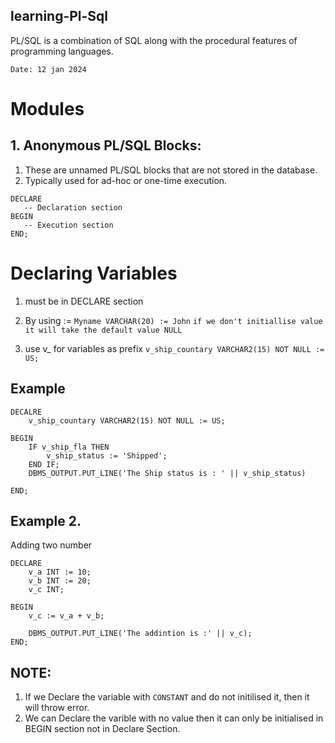 ## learning-Pl-Sql

PL/SQL is a combination of SQL along with the procedural features of programming languages.

`Date: 12 jan 2024`
# Modules
## 1. Anonymous PL/SQL Blocks:
1. These are unnamed PL/SQL blocks that are not stored in the database.
2. Typically used for ad-hoc or one-time execution.

```
DECLARE
   -- Declaration section
BEGIN
   -- Execution section
END;

```

# Declaring Variables

1. must be in DECLARE section
2. By using :=
```Myname VARCHAR(20) := John``` 
`if we don't initiallise value it will take the default value NULL`

3. use v_ for variables as prefix
`v_ship_countary VARCHAR2(15) NOT NULL := US;`

## Example
```
DECALRE
    v_ship_countary VARCHAR2(15) NOT NULL := US;

BEGIN
    IF v_ship_fla THEN
        v_ship_status := 'Shipped';
    END IF;
    DBMS_OUTPUT.PUT_LINE('The Ship status is : ' || v_ship_status)

END;
```

## Example 2.

Adding two number

```
DECLARE
    v_a INT := 10;
    v_b INT := 20;
    v_c INT;

BEGIN
    v_c := v_a + v_b;

    DBMS_OUTPUT.PUT_LINE('The addintion is :' || v_c);
END;
```

## NOTE:

1. If we Declare the variable with `CONSTANT` and do not initilised it, then it will throw error.
2. We can Declare the varible with no value then it can only be initialised in BEGIN section not in Declare Section.